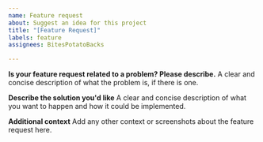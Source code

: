 ```yaml
---
name: Feature request
about: Suggest an idea for this project
title: "[Feature Request]"
labels: feature
assignees: BitesPotatoBacks

---
```


**Is your feature request related to a problem? Please describe.**
A clear and concise description of what the problem is, if there is one.

**Describe the solution you'd like**
A clear and concise description of what you want to happen and how it could be implemented.

**Additional context**
Add any other context or screenshots about the feature request here.
